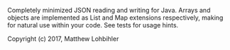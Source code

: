 Completely minimized JSON reading and writing for Java. Arrays and objects are implemented as List and Map extensions
respectively, making for natural use within your code. See tests for usage hints.

Copyright (c) 2017, Matthew Lohbihler
